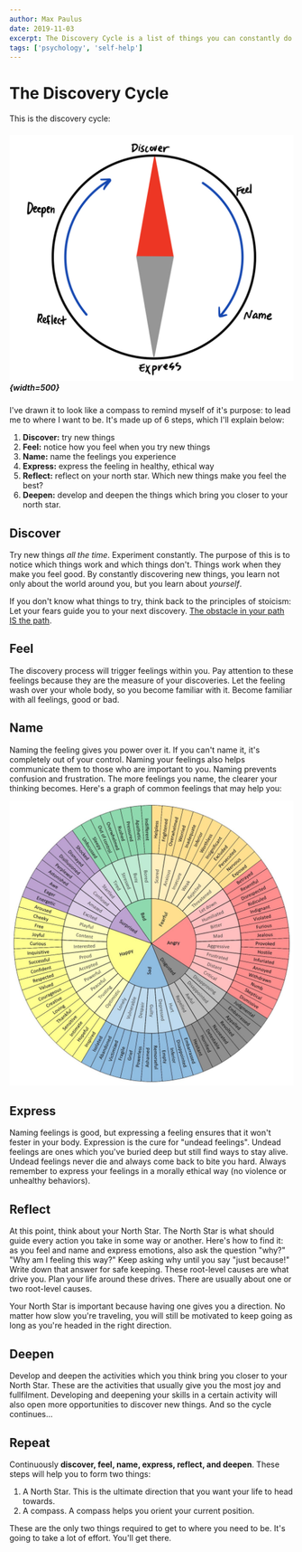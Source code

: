 ```yaml
---
author: Max Paulus
date: 2019-11-03
excerpt: The Discovery Cycle is a list of things you can constantly do in order to live a more fulfilled life.
tags: ['psychology', 'self-help']
---
```


# The Discovery Cycle

This is the discovery cycle:

##### ![discovery cycle](./images/discovery_cycle.jpg){width=500}

I've drawn it to look like a compass to remind myself of it's purpose: to lead me to where I want to be. It's made up of 6 steps, which I'll explain below:

1. **Discover:** try new things
2. **Feel:** notice how you feel when you try new things
3. **Name:** name the feelings you experience
4. **Express:** express the feeling in healthy, ethical way
5. **Reflect:** reflect on your north star. Which new things make you feel the best?
6. **Deepen:** develop and deepen the things which bring you closer to your north star.

## Discover

Try new things *all the time*. Experiment constantly. The purpose of this is to notice which things work and which things don't. Things work when they make you feel good. By constantly discovering new things, you learn not only about the world around you, but you learn about *yourself*. 

If you don't know what things to try, think back to the principles of stoicism: Let your fears guide you to your next discovery. [The obstacle in your path IS the path](/blog/stoicism#turn-the-obstacle-upside-down).

## Feel

The discovery process will trigger feelings within you. Pay attention to these feelings because they are the measure of your discoveries. Let the feeling wash over your whole body, so you become familiar with it. Become familiar with all feelings, good or bad.

## Name

Naming the feeling gives you power over it. If you can't name it, it's completely out of your control. Naming your feelings also helps communicate them to those who are important to you. Naming prevents confusion and frustration. The more feelings you name, the clearer your thinking becomes. Here's a graph of common feelings that may help you:

![feelings wheel](./images/feelings_wheel.jpg)

## Express

Naming feelings is good, but expressing a feeling ensures that it won't fester in your body. Expression is the cure for "undead feelings". Undead feelings are ones which you've buried deep but still find ways to stay alive. Undead feelings never die and always come back to bite you hard. Always remember to express your feelings in a morally ethical way (no violence or unhealthy behaviors).

## Reflect

At this point, think about  your North Star. The North Star is what should guide every action you take in some way or another. Here's how to find it: as you feel and name and express emotions, also ask the question "why?" "Why am I feeling this way?" Keep asking why until you say "just because!" Write down that answer for safe keeping. These root-level causes are what drive you. Plan your life around these drives. There are usually about one or two root-level causes. 

Your North Star is important because having one gives you a direction. No matter how slow you're traveling, you will still be motivated to keep going as long as you're headed in the right direction.

## Deepen

Develop and deepen the activities which you think bring you closer to your North Star. These are the activities that usually give you the most joy and fullfilment. Developing and deepening your skills in a certain activity will also open more opportunities to discover new things. And so the cycle continues...

## Repeat

Continuously **discover, feel, name, express, reflect, and deepen**. These steps will help you to form two things:

1. A North Star. This is the ultimate direction that you want your life to head towards.
2. A compass. A compass helps you orient your current position. 

These are the only two things required to get to where you need to be. It's going to take a lot of effort. You'll get there.